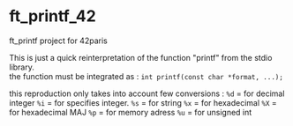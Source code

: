 # ft_printf_42
ft_printf project for 42paris

This is just a quick reinterpretation of the function "printf" from the stdio library. \
the function must be integrated as : 
`int printf(const char *format, ...);`

this reproduction only takes into account few conversions :
`%d` = for decimal integer
`%i` = for specifies integer.
`%s` = for string
`%x` = for hexadecimal
`%X` = for hexadecimal MAJ 
`%p` = for memory adress
`%u` = for unsigned int
